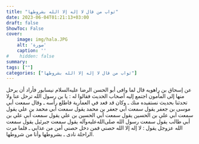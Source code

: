 ```yaml
---
title: "ثواب من قال لا إله إلا الله بشروطها"
date: 2023-06-04T01:21:13+03:00
draft: false
ShowToc: False
cover:
    image: img/hala.JPG
    alt: 'صورة'
    caption: ''
#    hidden: false
summary: 
tags: [""]
categories: ["ثواب من قال لا إله إلا الله بشروطها"]
---
```

عن إسحاق بن
راهويه قال لما وافى أبو الحسن الرضا عليه‌السلام نيسابور فأراد أن يرحل منها
إلى المأمون اجتمع إليه أصحاب الحديث فقالوا له : يا بن رسول الله ترحل
عنا ولا تحدثنا بحديث نستفيده منك ـ وكان قد قعد في العمارية فاطلع
رأسه ـ وقال سمعت أبي موسى بن جعفر يقول سمعت أبي جعفر بن
محمد يقول سمعت أبي محمد بن علي يقول سمعت أبي علي بن الحسين يقول
سمعت أبي الحسين بن علي يقول سمعت أبي علي بن أبي طالب يقول
سمعت رسول الله صلى‌الله‌عليه‌وآله يقول سمعت جبرئيل يقول سمعت الله عزوجل
يقول : لا إله إلا الله حصني فمن دخل حصني أمن من عذابي ـ فلما مرت
الراحلة نادى ـ بشروطها وأنا من شروطها.

